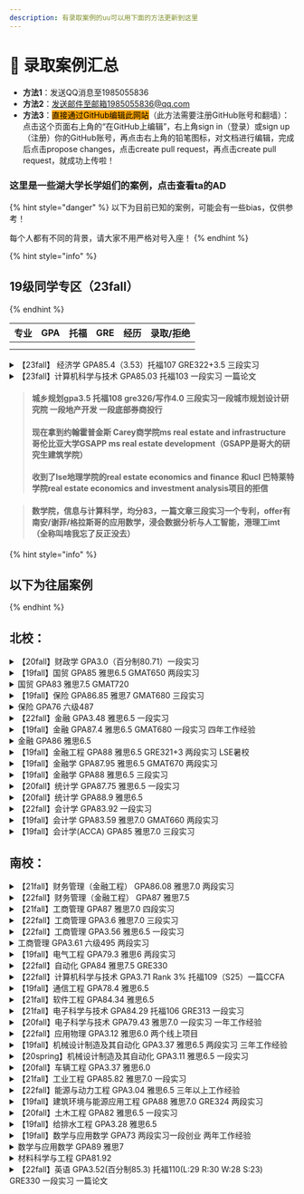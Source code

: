 ```yaml
---
description: 有录取案例的uu可以用下面的方法更新到这里
---
```


# 🌠 录取案例汇总

* **方法1**：发送QQ消息至1985055836
* **方法2**：发送邮件至邮箱1985055836@qq.com
* **方法3**：<mark style="background-color:orange;">直接通过GitHub编辑此网站</mark>（此方法需要注册GitHub账号和翻墙）：点击这个页面右上角的“在GitHub上编辑”，右上角sign in（登录）或sign up（注册）你的GitHub账号，再点击右上角的铅笔图标，对文档进行编辑，完成后点击propose changes，点击create pull request，再点击create pull request，就成功上传啦！

### 这里是一些湖大学长学姐们的案例，点击查看ta的AD



{% hint style="danger" %}
以下为目前已知的案例，可能会有一些bias，仅供参考！

每个人都有不同的背景，请大家不用严格对号入座！
{% endhint %}



{% hint style="info" %}
## 19级同学专区（23fall）
{% endhint %}

| 专业 | GPA | 托福 | GRE | 经历 | 录取/拒绝 |
| -- | --- | -- | --- | -- | ----- |
|    |     |    |     |    |       |
|    |     |    |     |    |       |

<details>

<summary>【23fall】 经济学 GPA85.4（3.53）托福107 GRE322+3.5 三段实习</summary>

香港大学——经济学

香港中文大学（深圳）——经济学

香港科技大学——经济学

</details>

<details>

<summary>【23fall】计算机科学与技术 GPA85.03 托福103 一段实习 一篇论文</summary>

香港大学——MSc in Computer Science

香港中文大学——MSc in Information Engineering

香港科技大学——MSc in Big Data Technology

</details>

> #### 城乡规划gpa3.5 托福108 gre326/写作4.0 三段实习一段城市规划设计研究院 一段地产开发 一段底部券商投行
>
> #### 现在拿到约翰霍普金斯 Carey商学院ms real estate and infrastructure 哥伦比亚大学GSAPP ms real estate development（GSAPP是哥大的研究生建筑学院）
>
> #### 收到了lse地理学院的real estate economics and finance 和ucl 巴特莱特学院real estate economics and investment analysis项目的拒信

> #### 数学院，信息与计算科学，均分83，一篇文章三段实习一个专利，offer有南安/谢菲/格拉斯哥的应用数学，浸会数据分析与人工智能，港理工imt（全称叫啥我忘了反正没去）

{% hint style="info" %}
## 以下为往届案例
{% endhint %}

## 北校：

<details>

<summary>【20fall】财政学 GPA3.0（百分制80.71）一段实习</summary>

伯明翰大学——财务管理

格拉斯哥大学——金融和管理

</details>

<details>

<summary>【19fall】国贸 GPA85 雅思6.5 GMAT650 两段实习</summary>

华威大学——商务（市场营销）

曼彻斯特大学——创新管理与创业学

</details>

<details>

<summary>国贸 GPA83 雅思7.5 GMAT720</summary>

香港中文大学——市场营销

</details>

<details>

<summary>【19fall】保险 GPA86.85 雅思7 GMAT680 三段实习</summary>

杜伦大学——金融（国际银行与金融）

曼彻斯特大学——人力资源管理和劳资关系

利兹大学——精算金融理学

</details>

<details>

<summary>保险 GPA76 六级487</summary>

莱斯特大学——市场营销

</details>

<details>

<summary>【22fall】金融 GPA3.48 雅思6.5 一段实习</summary>

南洋理工大学——管理经济学（中文授课）

</details>

<details>

<summary>【19fall】金融 GPA87.4 雅思6.5 GMAT680 一段实习  四年工作经验</summary>

香港中文大学——资讯与科技管理

</details>

<details>

<summary>金融 GPA86 雅思6.5</summary>

新加坡国立大学——统计学

南洋理工大学——金融学

</details>

<details>

<summary>【19fall】金融工程 GPA88 雅思6.5 GRE321+3 两段实习 LSE暑校</summary>

新加坡国立大学——定量金融

</details>

<details>

<summary>【19fall】金融学 GPA87.95 雅思6.5 GMAT670 两段实习</summary>

香港中文大学——经济学

</details>

<details>

<summary>【19fall】金融学 GPA88 雅思6.5 三段实习</summary>

南洋理工大学——管理经济学

</details>

<details>

<summary>【20fall】统计学 GPA87.75 雅思6.5 一段实习</summary>

香港中文大学（深圳）——金融工程

</details>

<details>

<summary>【20fall】统计学 GPA88.9 雅思6.5</summary>

香港科技大学——金融数学

</details>

<details>

<summary>【22fall】会计学 GPA83.92 一段实习</summary>

南洋理工大学——管理经济学（中文授课）

</details>

<details>

<summary>【19fall】会计学 GPA83.59 雅思7.0 GMAT660 两段实习</summary>

南洋理工大学——会计学

</details>

<details>

<summary>【19fall】会计学(ACCA) GPA85 雅思7.0 三段实习</summary>

华威大学——信息系统管理和数字化创新

</details>

## 南校：

<details>

<summary>【21fall】财务管理（金融工程） GPA86.08 雅思7.0 两段实习</summary>

新加坡国立大学——定量金融

格拉斯哥大学——定量金融学

</details>

<details>

<summary>【22fall】财务管理（金融工程） GPA87 雅思7.5</summary>

南洋理工大学——管理经济学

南洋理工大学——供应链工程

</details>

<details>

<summary>【21fall】工商管理 GPA87 雅思7.0 四段实习</summary>

香港大学——经济学

香港中文大学（深圳）——金融学

南洋理工大学——应用经济学

</details>

<details>

<summary>【22fall】工商管理 GPA3.6 雅思7.0 三段实习</summary>

南洋理工大学——管理经济学

南洋理工大学——科技创业与创新（英文授课）

</details>

<details>

<summary>【22fall】工商管理 GPA3.56 雅思6.5 一段实习</summary>

南洋理工大学——管理经济学

南洋理工大学——科技创业与创新（英文授课）

</details>

<details>

<summary>工商管理 GPA3.61 六级495 两段实习</summary>

南洋理工大学——管理经济学（中文授课）

</details>

<details>

<summary>【19fall】电气工程 GPA79.3 雅思6 两段实习</summary>

香港理工大学——运筹及风险分析

</details>

<details>

<summary>【22fall】自动化 GPA84 雅思7.5 GRE330</summary>

香港大学——人工智能

</details>

<details>

<summary>【22fall】计算机科学与技术 GPA3.71 Rank 3% 托福109（S25）一篇CCFA</summary>

Purdue——PhD

UCI——PhD

UMN——PhD

Rutgers——PhD

BU——PhD

Buffalo——PhD

Umich——MS

</details>

<details>

<summary>【19fall】通信工程 GPA78.4 雅思6.5</summary>

南洋理工大学——通信工程

南洋理工大学——信号处理

香港理工大学——电子与信息工程

</details>

<details>

<summary>【21fall】软件工程 GPA84.34 雅思6.5</summary>

香港中文大学——计算机科学

</details>

<details>

<summary>【21fall】电子科学与技术 GPA84.29 托福106 GRE313 一段实习</summary>

南洋理工大学——集成电路设计

南洋理工大学——电子学

南洋理工大学—绿色电子

南加州大学——电气工程

</details>

<details>

<summary>【20fall】电子科学与技术 GPA79.43 雅思7.0 一段实习 一年工作经验</summary>

南洋理工大学——电子学

南洋理工大学——信号处理

新南威尔士大学——电气工程

香港科技大学——电子工程

香港科技大学——集成电路设计工程

香港理工大学——电子与信息工程

</details>

<details>

<summary>【22fall】应用物理 GPA3.12 雅思6.0 两个线上项目</summary>

利兹大学

香港城市大学

伦敦国王学院

新加坡国立大学

香港科技大学（广州）——Mphil

澳门大学——PhD（最终去向）

</details>

<details>

<summary>【19fall】机械设计制造及其自动化 GPA3.37 雅思6.5 两段实习 三年工作经验</summary>

香港大学——机械工程

香港大学——工业工程与物流管理

香港科技大学——机械工程

</details>

<details>

<summary>【20spring】机械设计制造及其自动化 GPA3.11 雅思6.5 一段实习</summary>

香港科技大学——机械工程

谢菲尔德大学——高级机械工程

</details>

<details>

<summary>【20fall】车辆工程 GPA3.37 雅思6.0</summary>

香港理工大学——机械工程

</details>

<details>

<summary>【21fall】工业工程 GPA85.82 雅思7.0 一段实习</summary>

南洋理工大学——供应链和物流

香港大学——工业工程与物流管理

香港科技大学——工程企业管理

</details>

<details>

<summary>【22fall】能源与动力工程 GPA3.04 雅思6.5 三年以上工作经验</summary>

香港浸会大学——环境与公共卫生管理

</details>

<details>

<summary>【19fall】建筑环境与能源应用工程 GPA88 雅思7.0 GRE324 两段实习</summary>

哥伦比亚大学——企业风险管理

纽约大学——建造管理

纽约大学——房地产

约翰霍普金斯大学——房地产与基础设施

西北大学——项目管理

南加州大学——工程管理

伦敦大学学院——建筑经济学与管理

</details>

<details>

<summary>【20fall】土木工程 GPA82 雅思6.5 一段实习</summary>

香港大学——基础设施项目管理

</details>

<details>

<summary>【19fall】给排水工程 GPA3.28 雅思6.5</summary>

香港科技大学——坏境工程与管理

香港大学——环境工程

</details>

<details>

<summary>【19fall】数学与应用数学 GPA73 两段实习一段创业 两年工作经验</summary>

南洋理工大学——管理经济学

</details>

<details>

<summary>数学与应用数学 GPA89 雅思7</summary>

伦敦政治经济学院——金融数学

</details>

<details>

<summary>材料科学与工程 GPA81.92</summary>

爱丁堡大学——高级化学工程

</details>

<details>

<summary>【22fall】英语 GPA3.52(百分制85.3) 托福110(L:29 R:30 W:28 S:23) GRE330 一段实习 一篇论文</summary>

香港中文大学——翻译学

香港科技大学——国际语言教育-对外汉语教学

南洋理工大学——应用语言学

</details>
